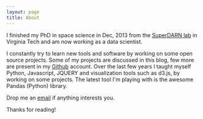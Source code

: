 ```yaml
---
layout: page
title: About
---
```


I finished my PhD in space science in Dec, 2013 from the [SuperDARN lab](http://vt.superdarn.org/tiki-index.php) in Virginia Tech and am now working as a data scientist. 

I constantly try to learn new tools and software by working on some open source projects. Some of my projects are discussed in this blog, few more are present in my [Github](https://github.com/bharatreddy) account. Over the last few years I taught myself Python, Javascript, JQUERY and visualization tools such as d3.js, by working on some projects. The latest tool I'm playing with is the awesome Pandas (Python) library. 

Drop me an [email](mailto:bharatr@vt.edu) if anything interests you.

Thanks for reading!
